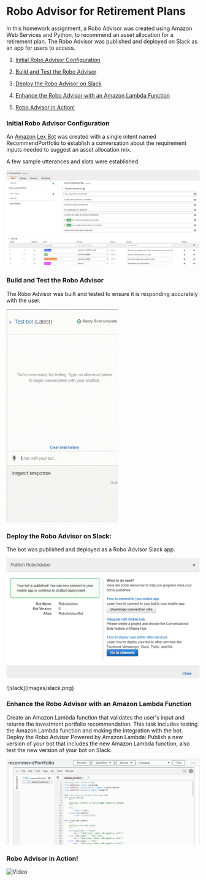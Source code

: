 # Robo Advisor for Retirement Plans

In this homework assignment, a Robo Advisor was created using Amazon Web Services and Python, to recommend an asset allocation for a retirement plan. The Robo Advisor was published and deployed on Slack as an app for users to access. 


1. [Initial Robo Advisor Configuration](Initial-Robo-Advisor-Configuration)

2. [Build and Test the Robo Advisor](Build-and-Test-the-Robo-Advisor)

3. [Deploy the Robo Advisor on Slack](Deploy-the-Robo-Advisor-on-Slack) 

4. [Enhance the Robo Advisor with an Amazon Lambda Function](Enhance-the-Robo-Advisor-with-an-Amazon-Lambda-Function)

5. [Robo Advisor in Action!](Robo-Advisor-in-Action!)


### Initial Robo Advisor Configuration

  An [Amazon Lex Bot](https://us-west-2.console.aws.amazon.com/lex/home?region=us-west-2) was created with a single intent named RecommendPortfolio to establish a conversation about the requirement inputs needed to suggest an asset allocation mix. 
  
  A few sample utterances and slots were established
  
  ![utterances](Images/utterances.png)        ![slots](Images/slots.png)

  
### Build and Test the Robo Advisor

The Robo Advisor was built and tested to ensure it is responding accurately with the user. 

![Test Video](Images/test.gif)

  
### Deploy the Robo Advisor on Slack: 
 
  The bot was published and deployed as a Robo Advisor Slack app. 
  
  ![publish](Images/publish.png)
  
  ![slack](Images/slack.png}
 
###  Enhance the Robo Advisor with an Amazon Lambda Function

  Create an Amazon Lambda function that validates the user's input and returns the investment portfolio recommendation. This task includes testing the Amazon Lambda function and making the integration with the bot.
  Deploy the Robo Advisor Powered by Amazon Lambda: Publish a new version of your bot that includes the new Amazon Lambda function, also test the new version of your bot on Slack.
  
  ![lambda](Images/lambda.png)
  
  ### Robo Advisor in Action! 

![Video](Images/Media1.gif)
